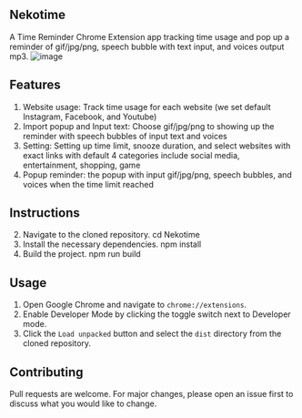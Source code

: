## Nekotime
A Time Reminder Chrome Extension app tracking time usage and pop up a reminder of gif/jpg/png, speech bubble with text input, and voices output mp3. 
![image](https://github.com/HungNT1st/Nekotime/assets/148011394/ee87be43-f6f5-4a8b-8797-89f1ef217eca)


## Features

1. Website usage: Track time usage for each website (we set default Instagram, Facebook, and Youtube)
2. Import popup and Input text: Choose gif/jpg/png to showing up the reminder with speech bubbles of input text and voices
3. Setting: Setting up time limit, snooze duration, and select websites with exact links with default 4 categories include social media, entertainment, shopping, game
4. Popup reminder: the popup with input gif/jpg/png, speech bubbles, and voices when the time limit reached

## Instructions
2. Navigate to the cloned repository.
      cd Nekotime
3. Install the necessary dependencies.
      npm install
4. Build the project.
      npm run build

## Usage

1. Open Google Chrome and navigate to `chrome://extensions`.
2. Enable Developer Mode by clicking the toggle switch next to Developer mode.
3. Click the `Load unpacked` button and select the `dist` directory from the cloned repository.

## Contributing

Pull requests are welcome. For major changes, please open an issue first to discuss what you would like to change.

